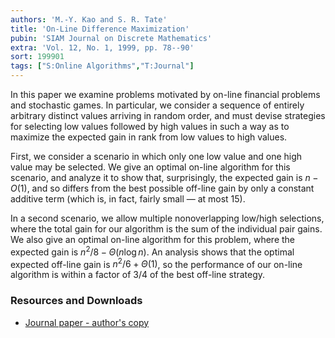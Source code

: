 ```yaml
---
authors: 'M.-Y. Kao and S. R. Tate'
title: 'On-Line Difference Maximization'
pubin: 'SIAM Journal on Discrete Mathematics'
extra: 'Vol. 12, No. 1, 1999, pp. 78--90'
sort: 199901
tags: ["S:Online Algorithms","T:Journal"]
---
```


In this paper we examine problems motivated by on-line financial
problems and stochastic games. In particular, we consider a sequence
of entirely arbitrary distinct values arriving in random order, and
must devise strategies for selecting low values followed by high
values in such a way as to maximize the expected gain in rank from low
values to high values.

First, we consider a scenario in which only one low value and one high
value may be selected.  We give an optimal on-line algorithm for this
scenario, and analyze it to show that, surprisingly, the expected gain
is $n-O(1)$, and so differs from the best possible off-line gain by
only a constant additive term (which is, in fact, fairly small — at
most 15).

In a second scenario, we allow multiple nonoverlapping low/high
selections, where the total gain for our algorithm is the sum of the
individual pair gains. We also give an optimal on-line algorithm for
this problem, where the expected gain is $n^2/8-\Theta(n \log n)$. An
analysis shows that the optimal expected off-line gain is $n^2/6+\Theta(1)$,
so the performance of our on-line algorithm is within a factor of 3/4
of the best off-line strategy.

### Resources and Downloads

* [Journal paper - author's copy](/publications/1999-OnlineDiffMax.pdf)

